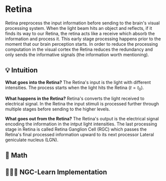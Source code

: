 <h1>Retina</h1>

Retina preprocess the input information before sending to the brain's visual processing system. 
When the light beam hits an object and reflects, if it finds its way to our Retina, the retina acts 
like a receive which absorb the information and process it. This early stage processing happens prior 
to the moment that our brain perception starts. In order to reduce the processing computation in the 
visual cortex the Retina reduces the redundancy and only sends the informative signals (the information worth mentioning).


<!-- ============================= -->
<h2> 💡 Intuition </h2>

**What goes into the Retina?**
The Retina's input is the light with different intensities.
The process starts when the light hits the Retina ($t=t_0$). 


**What happens in the Retina?**
Retina's converts the light received to electrical signal.
In the Retina the input stimuli is processed further through multiple 
stages before sending to the higher levels. 


**What goes out from the Retina?**
The Retina's output is the electrical signal encoding the information in the intput light intensities.
The last processing stage in Retina is called Retina Ganglion Cell (RGC) 
which passes the Retina's final processed information upward
to its next processor Lateral geniculate nucleus (LGN).




<!-- ============================= -->
<h2> 📝 Math </h2>




<!-- ============================= -->
<h2> 👩🏼‍💻 NGC-Learn Implementation </h2>


  

